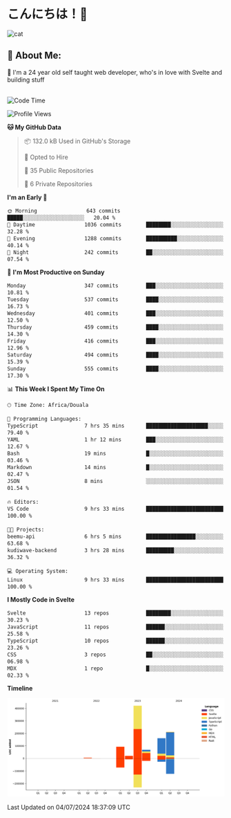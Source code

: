 

# こんにちは！🙂  
![cat](https://github.com/michaelnji/michaelnji/assets/73862378/606e99e9-2c18-4853-8722-991e4af8eae6)

## 💫 About Me:
🙂 I'm a 24 year old self taught web developer, who's in love with Svelte and building stuff <br><br>

<!--START_SECTION:waka-->
![Code Time](http://img.shields.io/badge/Code%20Time-722%20hrs%2014%20mins-blue)

![Profile Views](http://img.shields.io/badge/Profile%20Views-246-blue)

**🐱 My GitHub Data** 

> 📦 132.0 kB Used in GitHub's Storage 
 > 
> 💼 Opted to Hire
 > 
> 📜 35 Public Repositories 
 > 
> 🔑 6 Private Repositories 
 > 
**I'm an Early 🐤** 

```text
🌞 Morning                643 commits         █████░░░░░░░░░░░░░░░░░░░░   20.04 % 
🌆 Daytime                1036 commits        ████████░░░░░░░░░░░░░░░░░   32.28 % 
🌃 Evening                1288 commits        ██████████░░░░░░░░░░░░░░░   40.14 % 
🌙 Night                  242 commits         ██░░░░░░░░░░░░░░░░░░░░░░░   07.54 % 
```
📅 **I'm Most Productive on Sunday** 

```text
Monday                   347 commits         ███░░░░░░░░░░░░░░░░░░░░░░   10.81 % 
Tuesday                  537 commits         ████░░░░░░░░░░░░░░░░░░░░░   16.73 % 
Wednesday                401 commits         ███░░░░░░░░░░░░░░░░░░░░░░   12.50 % 
Thursday                 459 commits         ████░░░░░░░░░░░░░░░░░░░░░   14.30 % 
Friday                   416 commits         ███░░░░░░░░░░░░░░░░░░░░░░   12.96 % 
Saturday                 494 commits         ████░░░░░░░░░░░░░░░░░░░░░   15.39 % 
Sunday                   555 commits         ████░░░░░░░░░░░░░░░░░░░░░   17.30 % 
```


📊 **This Week I Spent My Time On** 

```text
🕑︎ Time Zone: Africa/Douala

💬 Programming Languages: 
TypeScript               7 hrs 35 mins       ████████████████████░░░░░   79.40 % 
YAML                     1 hr 12 mins        ███░░░░░░░░░░░░░░░░░░░░░░   12.67 % 
Bash                     19 mins             █░░░░░░░░░░░░░░░░░░░░░░░░   03.46 % 
Markdown                 14 mins             █░░░░░░░░░░░░░░░░░░░░░░░░   02.47 % 
JSON                     8 mins              ░░░░░░░░░░░░░░░░░░░░░░░░░   01.54 % 

🔥 Editors: 
VS Code                  9 hrs 33 mins       █████████████████████████   100.00 % 

🐱‍💻 Projects: 
beemu-api                6 hrs 5 mins        ████████████████░░░░░░░░░   63.68 % 
kudiwave-backend         3 hrs 28 mins       █████████░░░░░░░░░░░░░░░░   36.32 % 

💻 Operating System: 
Linux                    9 hrs 33 mins       █████████████████████████   100.00 % 
```

**I Mostly Code in Svelte** 

```text
Svelte                   13 repos            ████████░░░░░░░░░░░░░░░░░   30.23 % 
JavaScript               11 repos            ██████░░░░░░░░░░░░░░░░░░░   25.58 % 
TypeScript               10 repos            ██████░░░░░░░░░░░░░░░░░░░   23.26 % 
CSS                      3 repos             ██░░░░░░░░░░░░░░░░░░░░░░░   06.98 % 
MDX                      1 repo              █░░░░░░░░░░░░░░░░░░░░░░░░   02.33 % 
```



**Timeline**

![Lines of Code chart](https://raw.githubusercontent.com/michaelnji/michaelnji/main/assets/bar_graph.png)


 Last Updated on 04/07/2024 18:37:09 UTC
<!--END_SECTION:waka-->
